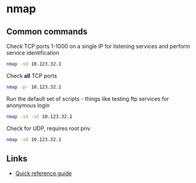 # nmap

## Common commands

Check TCP ports 1-1000 on a single IP for listening services and perform service identification

```bash
nmap -sV 10.123.32.1
```

Check **all** TCP ports 

```bash
nmap -p- 10.123.32.1
```

Run the default set of scripts - things like testing ftp services for anonymous login

```bash
nmap -sV -sC 10.123.32.1
```

Check for UDP, requires root priv

```bash
nmap -sU 10.123.32.1
```

## Links

- [Quick reference guide](https://hackertarget.com/nmap-cheatsheet-a-quick-reference-guide/) 